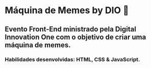 # Máquina de Memes by DIO 🤣

## Evento Front-End ministrado pela Digital Innovation One com o objetivo de criar uma máquina de memes.

### Habilidades desenvolvidas: HTML, CSS & JavaScript.
